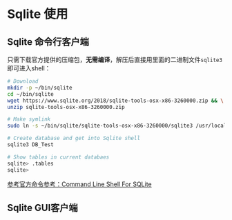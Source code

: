 # Sqlite 使用


## Sqlite 命令行客户端

只需下载官方提供的压缩包，**无需编译**，解压后直接用里面的二进制文件`sqlite3`即可进入shell：
```sh
# Download
mkdir -p ~/bin/sqlite
cd ~/bin/sqlite
wget https://www.sqlite.org/2018/sqlite-tools-osx-x86-3260000.zip && \
unzip sqlite-tools-osx-x86-3260000.zip

# Make symlink
sudo ln -s ~/bin/sqlite/sqlite-tools-osx-x86-3260000/sqlite3 /usr/local/bin/sqlite3

# Create database and get into Sqlite shell
sqlite3 DB_Test

# Show tables in current databaes
sqlite> .tables
sqlite> 
```

[参考官方命令参考：Command Line Shell For SQLite](https://www.sqlite.org/cli.html)

## Sqlite GUI客户端